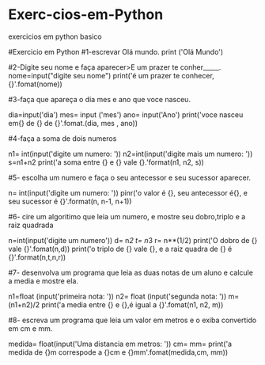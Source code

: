 # Exerc-cios-em-Python
exercicios em python basico

#Exercicio em Python
#1-escrevar Olá mundo.
print ('Olá Mundo')

#2-Digite seu nome e faça aparecer>E um prazer te conher_____.
nome=input("digite seu nome")
print('é um prazer te conhecer,{}'.fomat(nome))

#3-faça que apareça o dia mes e ano que voce nasceu.

dia=input('dia')
mes= input ('mes')
ano= input('Ano')
print('voce nasceu em{} de {} de {}'.fomat.(dia, mes , ano))

#4-faça a soma de dois numeros

n1= int(input('digite um numero: '))
n2=int(input('digite mais um numero: '))
s=n1+n2
print('a soma entre {} e {} vale {}.'format(n1, n2, s))

#5- escolha um numero e faça o seu antecessor e seu sucessor aparecer.

n= int(input('digite um numero: '))
pinr('o valor é {}, seu antecessor é{}, e seu sucessor é {}'.format(n, n-1, n+1))

#6- cire um  algoritimo que leia um numero, e mostre seu dobro,triplo e a raiz quadrada

n=int(input('digite um numero'))
d= n*2
t= n*3
r= n**(1/2)
print('O dobro de {} vale {}'.fomat(n,d))
print('o triplo de {} vale {}, e a raiz quadra de {} é {}'.format(n,t,n,r))


#7- desenvolva um programa que leia as duas notas de um aluno e calcule a media e mostre ela.

n1=float (input('primeira nota: '))
n2= float (input('segunda nota: '))
m=(n1+n2)/2
print('a media entre {} e {},é igual a {}'.fomat(n1, n2, m))

#8- escreva um programa que leia um valor em metros e o exiba convertido em cm e mm.

medida= float(input('Uma distancia em metros: '))
cm=
mm=
print('a medida de {}m correspode a {}cm e {}mm'.fomat(medida,cm, mm))
